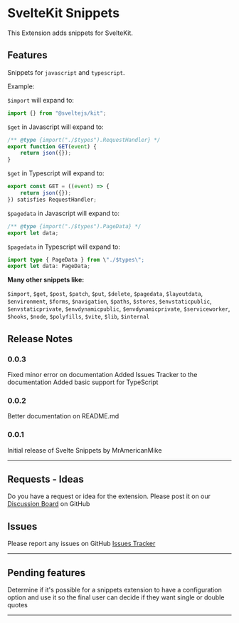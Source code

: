 # SvelteKit Snippets

This Extension adds snippets for SvelteKit.

## Features

Snippets for `javascript` and `typescript`.

Example:

`$import` will expand to:

```js
import {} from "@sveltejs/kit";
```

`$get` in Javascript will expand to:

```js
/** @type {import("./$types").RequestHandler} */
export function GET(event) {
	return json({});
}
```

`$get` in Typescript will expand to:

```ts
export const GET = ((event) => {
	return json({});
}) satisfies RequestHandler;
```

`$pagedata` in Javascript will expand to:

```js
/** @type {import("./$types").PageData} */
export let data;
```

`$pagedata` in Typescript will expand to:

```ts
import type { PageData } from \"./$types\";
export let data: PageData;
```

**Many other snippets like:**

`$import`, `$get`, `$post`, `$patch`, `$put`, `$delete`, `$pagedata`, `$layoutdata`, `$environment`, `$forms`, `$navigation`, `$paths`, `$stores`, `$envstaticpublic`, `$envstaticprivate`, `$envdynamicpublic`, `$envdynamicprivate`, `$serviceworker`, `$hooks`, `$node`, `$polyfills`, `$vite`, `$lib`, `$internal`

## Release Notes

### 0.0.3

Fixed minor error on documentation
Added Issues Tracker to the documentation
Added basic support for TypeScript

### 0.0.2

Better documentation on README.md

### 0.0.1

Initial release of Svelte Snippets by MrAmericanMike

---

## Requests - Ideas

Do you have a request or idea for the extension. Please post it on our [Discussion Board](https://github.com/MrAmericanMike/sveltekitsnippets/discussions) on GitHub

## Issues

Please report any issues on GitHub [Issues Tracker](https://github.com/MrAmericanMike/sveltekitsnippets/issues)

---

## Pending features

Determine if it's possible for a snippets extension to have a configuration option and use it so the final user can decide if they want single or double quotes

---

